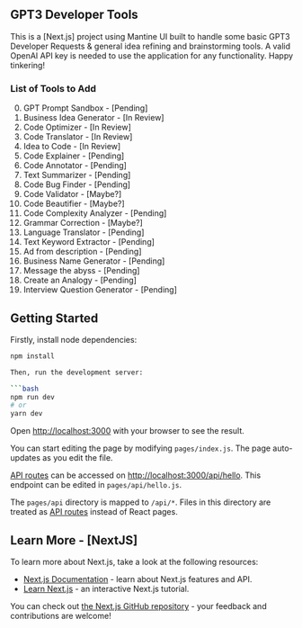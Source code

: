 ## GPT3 Developer Tools

This is a [Next.js] project using Mantine UI built to handle some basic GPT3 Developer Requests & general idea refining and brainstorming tools. A valid OpenAI API key is needed to use the application for any functionality. Happy tinkering!

### List of Tools to Add

0.  GPT Prompt Sandbox - [Pending]
1.  Business Idea Generator - [In Review]
2.  Code Optimizer - [In Review]
3.  Code Translator - [In Review]
4.  Idea to Code - [In Review]
5.  Code Explainer - [Pending]
6.  Code Annotator - [Pending]
7.  Text Summarizer - [Pending]
8.  Code Bug Finder - [Pending]
9.  Code Validator - [Maybe?]
10. Code Beautifier - [Maybe?]
11. Code Complexity Analyzer - [Pending]
12. Grammar Correction - [Maybe?]
13. Language Translator - [Pending]
14. Text Keyword Extractor - [Pending]
15. Ad from description - [Pending]
16. Business Name Generator - [Pending]
17. Message the abyss - [Pending]
18. Create an Analogy - [Pending]
19. Interview Question Generator - [Pending]

## Getting Started

Firstly, install node dependencies:

```bash
npm install

Then, run the development server:

```bash
npm run dev
# or
yarn dev
```

Open [http://localhost:3000](http://localhost:3000) with your browser to see the result.

You can start editing the page by modifying `pages/index.js`. The page auto-updates as you edit the file.

[API routes](https://nextjs.org/docs/api-routes/introduction) can be accessed on [http://localhost:3000/api/hello](http://localhost:3000/api/hello). This endpoint can be edited in `pages/api/hello.js`.

The `pages/api` directory is mapped to `/api/*`. Files in this directory are treated as [API routes](https://nextjs.org/docs/api-routes/introduction) instead of React pages.

## Learn More - [NextJS]

To learn more about Next.js, take a look at the following resources:

- [Next.js Documentation](https://nextjs.org/docs) - learn about Next.js features and API.
- [Learn Next.js](https://nextjs.org/learn) - an interactive Next.js tutorial.

You can check out [the Next.js GitHub repository](https://github.com/vercel/next.js/) - your feedback and contributions are welcome!

